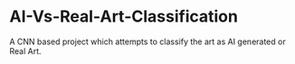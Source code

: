 # AI-Vs-Real-Art-Classification
A CNN based project which attempts to classify the art as AI generated or Real Art.
